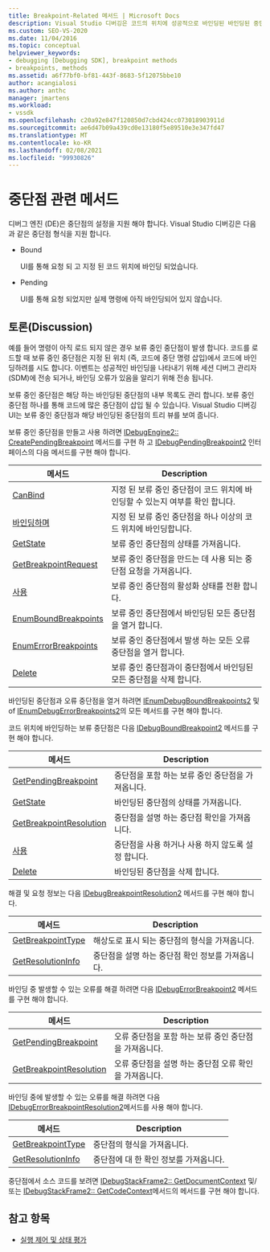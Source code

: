 ```yaml
---
title: Breakpoint-Related 메서드 | Microsoft Docs
description: Visual Studio 디버깅은 코드의 위치에 성공적으로 바인딩된 바인딩된 중단점과 아직 바인딩되지 않은 보류 중단점을 지원 합니다.
ms.custom: SEO-VS-2020
ms.date: 11/04/2016
ms.topic: conceptual
helpviewer_keywords:
- debugging [Debugging SDK], breakpoint methods
- breakpoints, methods
ms.assetid: a6f77bf0-bf81-443f-8683-5f12075bbe10
author: acangialosi
ms.author: anthc
manager: jmartens
ms.workload:
- vssdk
ms.openlocfilehash: c20a92e847f120850d7cbd424cc073018903911d
ms.sourcegitcommit: ae6d47b09a439cd0e13180f5e89510e3e347fd47
ms.translationtype: MT
ms.contentlocale: ko-KR
ms.lasthandoff: 02/08/2021
ms.locfileid: "99930826"
---
```

# <a name="breakpoint-related-methods"></a>중단점 관련 메서드
디버그 엔진 (DE)은 중단점의 설정을 지원 해야 합니다. Visual Studio 디버깅은 다음과 같은 중단점 형식을 지원 합니다.

- Bound

     UI를 통해 요청 되 고 지정 된 코드 위치에 바인딩 되었습니다.

- Pending

     UI를 통해 요청 되었지만 실제 명령에 아직 바인딩되어 있지 않습니다.

## <a name="discussion"></a>토론(Discussion)
 예를 들어 명령이 아직 로드 되지 않은 경우 보류 중인 중단점이 발생 합니다. 코드를 로드할 때 보류 중인 중단점은 지정 된 위치 (즉, 코드에 중단 명령 삽입)에서 코드에 바인딩하려를 시도 합니다. 이벤트는 성공적인 바인딩을 나타내기 위해 세션 디버그 관리자 (SDM)에 전송 되거나, 바인딩 오류가 있음을 알리기 위해 전송 됩니다.

 보류 중인 중단점은 해당 하는 바인딩된 중단점의 내부 목록도 관리 합니다. 보류 중인 중단점 하나를 통해 코드에 많은 중단점이 삽입 될 수 있습니다. Visual Studio 디버깅 UI는 보류 중인 중단점과 해당 바인딩된 중단점의 트리 뷰를 보여 줍니다.

 보류 중인 중단점을 만들고 사용 하려면 [IDebugEngine2:: CreatePendingBreakpoint](../../extensibility/debugger/reference/idebugengine2-creatependingbreakpoint.md) 메서드를 구현 하 고 [IDebugPendingBreakpoint2](../../extensibility/debugger/reference/idebugpendingbreakpoint2.md) 인터페이스의 다음 메서드를 구현 해야 합니다.

|메서드|Description|
|------------|-----------------|
|[CanBind](../../extensibility/debugger/reference/idebugpendingbreakpoint2-canbind.md)|지정 된 보류 중인 중단점이 코드 위치에 바인딩할 수 있는지 여부를 확인 합니다.|
|[바인딩하며](../../extensibility/debugger/reference/idebugpendingbreakpoint2-bind.md)|지정 된 보류 중인 중단점을 하나 이상의 코드 위치에 바인딩합니다.|
|[GetState](../../extensibility/debugger/reference/idebugpendingbreakpoint2-getstate.md)|보류 중인 중단점의 상태를 가져옵니다.|
|[GetBreakpointRequest](../../extensibility/debugger/reference/idebugpendingbreakpoint2-getbreakpointrequest.md)|보류 중인 중단점을 만드는 데 사용 되는 중단점 요청을 가져옵니다.|
|[사용](../../extensibility/debugger/reference/idebugpendingbreakpoint2-enable.md)|보류 중인 중단점의 활성화 상태를 전환 합니다.|
|[EnumBoundBreakpoints](../../extensibility/debugger/reference/idebugpendingbreakpoint2-enumboundbreakpoints.md)|보류 중인 중단점에서 바인딩된 모든 중단점을 열거 합니다.|
|[EnumErrorBreakpoints](../../extensibility/debugger/reference/idebugpendingbreakpoint2-enumerrorbreakpoints.md)|보류 중인 중단점에서 발생 하는 모든 오류 중단점을 열거 합니다.|
|[Delete](../../extensibility/debugger/reference/idebugpendingbreakpoint2-delete.md)|보류 중인 중단점과이 중단점에서 바인딩된 모든 중단점을 삭제 합니다.|

 바인딩된 중단점과 오류 중단점을 열거 하려면 [IEnumDebugBoundBreakpoints2](../../extensibility/debugger/reference/ienumdebugboundbreakpoints2.md) 및 of [IEnumDebugErrorBreakpoints2](../../extensibility/debugger/reference/ienumdebugerrorbreakpoints2.md)의 모든 메서드를 구현 해야 합니다.

 코드 위치에 바인딩하는 보류 중단점은 다음 [IDebugBoundBreakpoint2](../../extensibility/debugger/reference/idebugboundbreakpoint2.md) 메서드를 구현 해야 합니다.

|메서드|Description|
|------------|-----------------|
|[GetPendingBreakpoint](../../extensibility/debugger/reference/idebugboundbreakpoint2-getpendingbreakpoint.md)|중단점을 포함 하는 보류 중인 중단점을 가져옵니다.|
|[GetState](../../extensibility/debugger/reference/idebugboundbreakpoint2-getstate.md)|바인딩된 중단점의 상태를 가져옵니다.|
|[GetBreakpointResolution](../../extensibility/debugger/reference/idebugboundbreakpoint2-getbreakpointresolution.md)|중단점을 설명 하는 중단점 확인을 가져옵니다.|
|[사용](../../extensibility/debugger/reference/idebugboundbreakpoint2-enable.md)|중단점을 사용 하거나 사용 하지 않도록 설정 합니다.|
|[Delete](../../extensibility/debugger/reference/idebugboundbreakpoint2-delete.md)|바인딩된 중단점을 삭제 합니다.|

 해결 및 요청 정보는 다음 [IDebugBreakpointResolution2](../../extensibility/debugger/reference/idebugbreakpointresolution2.md) 메서드를 구현 해야 합니다.

|메서드|Description|
|------------|-----------------|
|[GetBreakpointType](../../extensibility/debugger/reference/idebugbreakpointresolution2-getbreakpointtype.md)|해상도로 표시 되는 중단점의 형식을 가져옵니다.|
|[GetResolutionInfo](../../extensibility/debugger/reference/idebugbreakpointresolution2-getresolutioninfo.md)|중단점을 설명 하는 중단점 확인 정보를 가져옵니다.|

 바인딩 중 발생할 수 있는 오류를 해결 하려면 다음 [IDebugErrorBreakpoint2](../../extensibility/debugger/reference/idebugerrorbreakpoint2.md) 메서드를 구현 해야 합니다.

|메서드|Description|
|------------|-----------------|
|[GetPendingBreakpoint](../../extensibility/debugger/reference/idebugerrorbreakpoint2-getpendingbreakpoint.md)|오류 중단점을 포함 하는 보류 중인 중단점을 가져옵니다.|
|[GetBreakpointResolution](../../extensibility/debugger/reference/idebugerrorbreakpoint2-getbreakpointresolution.md)|오류 중단점을 설명 하는 중단점 오류 확인을 가져옵니다.|

 바인딩 중에 발생할 수 있는 오류를 해결 하려면 다음 [IDebugErrorBreakpointResolution2](../../extensibility/debugger/reference/idebugerrorbreakpointresolution2.md)메서드를 사용 해야 합니다.

|메서드|Description|
|------------|-----------------|
|[GetBreakpointType](../../extensibility/debugger/reference/idebugerrorbreakpointresolution2-getbreakpointtype.md)|중단점의 형식을 가져옵니다.|
|[GetResolutionInfo](../../extensibility/debugger/reference/idebugerrorbreakpointresolution2-getresolutioninfo.md)|중단점에 대 한 확인 정보를 가져옵니다.|

 중단점에서 소스 코드를 보려면 [IDebugStackFrame2:: GetDocumentContext](../../extensibility/debugger/reference/idebugstackframe2-getdocumentcontext.md) 및/또는 [IDebugStackFrame2:: GetCodeContext](../../extensibility/debugger/reference/idebugstackframe2-getcodecontext.md)메서드의 메서드를 구현 해야 합니다.

## <a name="see-also"></a>참고 항목
- [실행 제어 및 상태 평가](../../extensibility/debugger/execution-control-and-state-evaluation.md)

